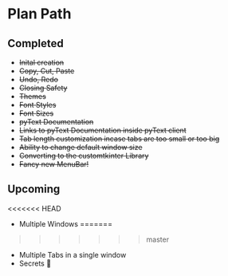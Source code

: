 # Plan Path

## Completed

- ~~Inital creation~~
- ~~Copy, Cut, Paste~~
- ~~Undo, Redo~~
- ~~Closing Safety~~
- ~~Themes~~
- ~~Font Styles~~
- ~~Font Sizes~~
- ~~pyText Documentation~~
- ~~Links to pyText Documentation inside pyText client~~
- ~~Tab length customization incase tabs are too small or too big~~
- ~~Ability to change default window size~~
- ~~Converting to the customtkinter Library~~
- ~~Fancy new MenuBar!~~

## Upcoming

<<<<<<< HEAD
- Multiple Windows
=======
>>>>>>> master
- Multiple Tabs in a single window
- Secrets 👀